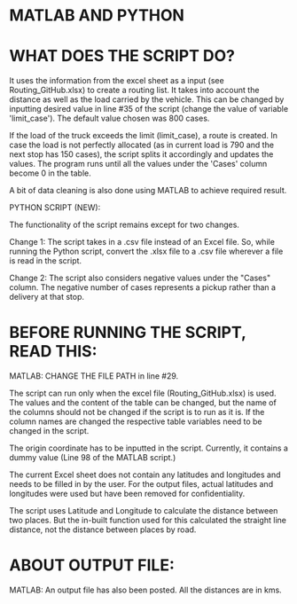 # MATLAB AND PYTHON

# WHAT DOES THE SCRIPT DO?

It uses the information from the excel sheet as a input (see Routing_GitHub.xlsx) to create a routing list. It takes into account the distance as well as the load carried by the vehicle. This can be changed by inputting desired value in line #35 of the script (change the value of variable 'limit_case'). The default value chosen was 800 cases. 

If the load of the truck exceeds the limit (limit_case), a route is created. In case the load is not perfectly allocated (as in current load is 790 and the next stop has 150 cases), the script splits it accordingly and updates the values. The program runs until all the values under the 'Cases' column become 0 in the table.

A bit of data cleaning is also done using MATLAB to achieve required result.

PYTHON SCRIPT (NEW):

The functionality of the script remains except for two changes.

Change 1: The script takes in a .csv file instead of an Excel file. So, while running the Python script, convert the .xlsx file to a .csv file wherever a file is read in the script.

Change 2: The script also considers negative values under the "Cases" column. The negative number of cases represents a pickup rather than a delivery at that stop.

# BEFORE RUNNING THE SCRIPT, READ THIS:

MATLAB:
CHANGE THE FILE PATH in line #29.

The script can run only when the excel file (Routing_GitHub.xlsx) is used. The values and the content of the table can be changed, but the name of the columns should not be changed if the script is to run as it is. If the column names are changed the respective table variables need to be changed in the script.

The origin coordinate has to be inputted in the script. Currently, it contains a dummy value (Line 98 of the MATLAB script.)

The current Excel sheet does not contain any latitudes and longitudes and needs to be filled in by the user. For the output files, actual latitudes and longitudes were used but have been removed for confidentiality.

The script uses Latitude and Longitude to calculate the distance between two places. But the in-built function used for this calculated the straight line distance, not the distance between places by road.

# ABOUT OUTPUT FILE:
MATLAB:
An output file has also been posted. All the distances are in kms.

